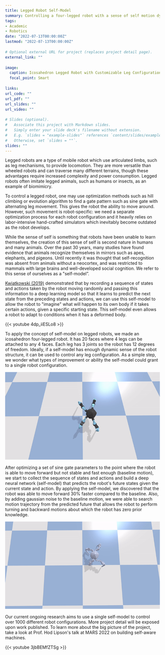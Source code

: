 ```yaml
---
title: Legged Robot Self-Model
summary: Controlling a four-legged robot with a sense of self motion dynamics performing locomotive tasks
tags:
- Academic
- Robotics
date: "2022-07-13T00:00:00Z"
lastmod: "2022-07-13T00:00:00Z"

# Optional external URL for project (replaces project detail page).
external_link: ""

image:
  caption: Icosahedron Legged Robot with Customizable Leg Configuration
  focal_point: Smart

links:
url_code: ""
url_pdf: ""
url_slides: ""
url_video: ""

# Slides (optional).
#   Associate this project with Markdown slides.
#   Simply enter your slide deck's filename without extension.
#   E.g. `slides = "example-slides"` references `content/slides/example-slides.md`.
#   Otherwise, set `slides = ""`.
slides: ""
---
```


Legged robots are a type of mobile robot which use articulated limbs, such as leg mechanisms, to provide locomotion. They are more versatile than wheeled robots and can traverse many different terrains, though these advantages require increased complexity and power consumption. Legged robots often imitate legged animals, such as humans or insects, as an example of biomimicry.

To control a legged robot, one may use optimization methods such as hill climbing or evolution algorithm to find a gate pattern such as sine gate with alternating leg movement. This gives the robot the ability to move around. However, such movement is robot-specific: we need a separate optimization process for each robot configuration and it heavily relies on labor-intensive hand-crafted simulators which inevitably become outdated as the robot develops. 

While the sense of self is something that robots have been unable to learn themselves, the creation of this sense of self is second nature in humans and many animals. Over the past 30 years, many studies have found evidence that animals recognize themselves in mirrors such as apes, elephants, and pigeons. Until recently it was thought that self-recognition was absent from animals without a neocortex, and was restricted to mammals with large brains and well-developed social cognition. We refer to this sense of ourselves as a "self-model”. 

[Kwiatkowski (2019)](https://www.creativemachineslab.com/deep-self-modeling.html) demonstrated that by recording a sequence of states and actions taken by the robot moving randomly and passing this information to a deep learning model so that it learns to predict the next state from the preceding states and actions, we can use this self-model to allow the robot to "imagine" what will happen to its own body if it takes certain actions, given a specific starting state. This self-model even allows a robot to adapt to conditions when it has a deformed body.

{{< youtube 4dp_iiESLo8 >}}

To apply the concept of self-model on legged robots, we made an icosahedron four-legged robot. It has 20 faces where 4 legs can be attached to any 4 faces. Each leg has 3 joints so the robot has 12 degrees of freedom. Ideally, if a self-model has enough dynamic sense of the robot structure, it can be used to control any leg configuration. As a simple step, we wonder what types of improvement or ability the self-model could grant to a single robot configuration.

![forward](forward.gif "Legged Robot performing baseline forward motion")

After optimizing a set of sine gate parameters to the point where the robot is able to move forward but not stable and fast enough (baseline motion), we start to collect the sequence of states and actions and build a deep neural network (self-model) that predicts the robot's future states given the current state and action. By applying the self-model, we discovered that the robot was able to move forward 30% faster compared to the baseline. Also, by adding gaussian noise to the baseline motion, we were able to search motion trajectory from the predicted future that allows the robot to perform turning and backward motions about which the robot has zero prior knowledge.

![turn left](turn_left.gif "Robot performing left-turning tasks. It has zero knowledge about turning behavior. The motion trajectory is searched through forward baseline motion with Gaussian noise")

Our current ongoing research aims to use a single self-model to control over 1000 different robot configurations. More project detail will be exposed upon work published. To learn more about the big picture of the project, take a look at Prof. Hod Lipson's talk at MARS 2022 on building self-aware machines.

{{< youtube 3jbBEMfZTSg >}}
